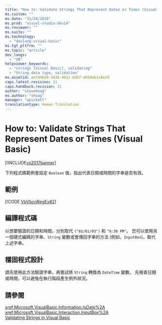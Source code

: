 ```yaml
---
title: "How to: Validate Strings That Represent Dates or Times (Visual Basic) | Microsoft Docs"
ms.custom: ""
ms.date: "11/24/2016"
ms.prod: "visual-studio-dev14"
ms.reviewer: ""
ms.suite: ""
ms.technology: 
  - "devlang-visual-basic"
ms.tgt_pltfrm: ""
ms.topic: "article"
dev_langs: 
  - "VB"
helpviewer_keywords: 
  - "strings [Visual Basic], validating"
  - "String data type, validation"
ms.assetid: ae7d4b29-3436-4032-bdbf-4650eb1c8e19
caps.latest.revision: 11
caps.handback.revision: 11
author: "stevehoag"
ms.author: "shoag"
manager: "wpickett"
translationtype: Human Translation
---
```

# How to: Validate Strings That Represent Dates or Times (Visual Basic)
[!INCLUDE[vs2017banner](../../../../csharp/includes/vs2017banner.md)]

下列程式碼範例會設定 `Boolean` 值，指出代表日期或時間的字串是否有效。  
  
## 範例  
 [!CODE [VbVbcnRegEx#2](../CodeSnippet/VS_Snippets_VBCSharp/VbVbcnRegEx#2)]  
  
## 編譯程式碼  
 以想要驗證的日期和時間，分別取代 `("01/01/03")` 和 `"9:30 PM"`。  您可以使用另一個硬式編碼的字串、`String` 變數或會傳回字串的方法 \(例如，`InputBox`\)，取代上述字串。  
  
## 穩固程式設計  
 請先使用此方法驗證字串，再嘗試將 `String` 轉換為 `DateTime` 變數。  先檢查日期或時間，可以避免在執行階段產生例外狀況。  
  
## 請參閱  
 <xref:Microsoft.VisualBasic.Information.IsDate%2A>   
 <xref:Microsoft.VisualBasic.Interaction.InputBox%2A>   
 [Validating Strings in Visual Basic](../../../../visual-basic/programming-guide/language-features/strings/validating-strings.md)